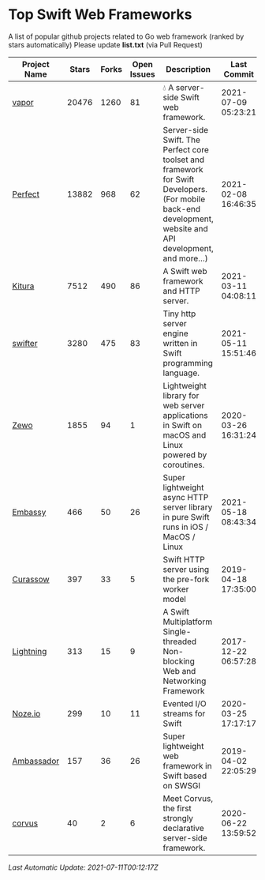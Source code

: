 # Top Swift Web Frameworks
A list of popular github projects related to Go web framework (ranked by stars automatically)
Please update **list.txt** (via Pull Request)

| Project Name | Stars | Forks | Open Issues | Description | Last Commit |
| ------------ | ----- | ----- | ----------- | ----------- | ----------- |
| [vapor](https://github.com/vapor/vapor) | 20476 | 1260 | 81 | 💧 A server-side Swift web framework. | 2021-07-09 05:23:21 |
| [Perfect](https://github.com/PerfectlySoft/Perfect) | 13882 | 968 | 62 | Server-side Swift. The Perfect core toolset and framework for Swift Developers. (For mobile back-end development, website and API development, and more…) | 2021-02-08 16:46:35 |
| [Kitura](https://github.com/Kitura/Kitura) | 7512 | 490 | 86 | A Swift web framework and HTTP server. | 2021-03-11 04:08:11 |
| [swifter](https://github.com/httpswift/swifter) | 3280 | 475 | 83 | Tiny http server engine written in Swift programming language. | 2021-05-11 15:51:46 |
| [Zewo](https://github.com/Zewo/Zewo) | 1855 | 94 | 1 | Lightweight library for web server applications in Swift on macOS and Linux powered by coroutines. | 2020-03-26 16:31:24 |
| [Embassy](https://github.com/envoy/Embassy) | 466 | 50 | 26 | Super lightweight async HTTP server library in pure Swift runs in iOS / MacOS / Linux | 2021-05-18 08:43:34 |
| [Curassow](https://github.com/kylef-archive/Curassow) | 397 | 33 | 5 | Swift HTTP server using the pre-fork worker model | 2019-04-18 17:35:00 |
| [Lightning](https://github.com/skylab-inc/Lightning) | 313 | 15 | 9 | A Swift Multiplatform Single-threaded Non-blocking Web and Networking Framework | 2017-12-22 06:57:28 |
| [Noze.io](https://github.com/NozeIO/Noze.io) | 299 | 10 | 11 | Evented I/O streams for Swift | 2020-03-25 17:17:17 |
| [Ambassador](https://github.com/envoy/Ambassador) | 157 | 36 | 26 | Super lightweight web framework in Swift based on SWSGI | 2019-04-02 22:05:29 |
| [corvus](https://github.com/Apodini/corvus) | 40 | 2 | 6 | Meet Corvus, the first strongly declarative server-side framework. | 2020-06-22 13:59:52 |

*Last Automatic Update: 2021-07-11T00:12:17Z*